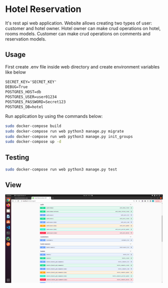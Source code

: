 # Hotel Reservation
It's rest api web application. Website allows creating two types of user: customer and hotel owner.
Hotel owner can make crud operations on hotel, rooms models. Customer can make crud operations on 
comments and reservation models.

## Usage
First create .env file inside web directory and create environment variables like below
```dotenv
SECRET_KEY='SECRET_KEY'
DEBUG=True
POSTGRES_HOST=db
POSTGRES_USER=user01234
POSTGRES_PASSWORD=Secret123
POSTGRES_DB=hotel
```
Run application by using the commands below:
```bash
sudo docker-compose build
sudo docker-compose run web python3 manage.py migrate
sudo docker-compose run web python3 manage.py init_groups
sudo docker-compose up -d
```

## Testing 
```bash
sudo docker-compose run web python3 manage.py test
```

## View
![Screenshot](screenshots/hotel-rest-api.png)


